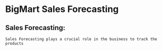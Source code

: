 # BigMart Sales Forecasting 
 
  ## Sales Forecasting:
   
    Sales Forecasting plays a crucial role in the business to track the products
